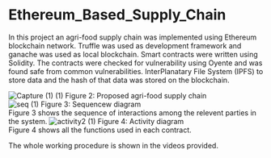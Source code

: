# Ethereum_Based_Supply_Chain
In this project an agri-food supply chain was implemented using Ethereum blockchain network. Truffle was used as development framework and ganache was used as local blockchain. Smart contracts were written using Solidity. 
The contracts were checked for vulnerability using Oyente and was found safe from common vulnerabilities. InterPlanatary File System (IPFS) to store data and the hash of that data was stored on the blockchain.

![Capture (1) (1)](https://github.com/Sayma-Haider/Ethereum_Based_Supply_Chain/assets/24863170/81344180-635f-43bc-848a-4aea4ff7bf8e)
Figure 2: Proposed agri-food supply chain <br>
![seq (1)](https://github.com/Sayma-Haider/Ethereum_Based_Supply_Chain/assets/24863170/daa5a2bc-f28c-41d7-8924-28db5421f642)
Figure 3: Sequencew diagram <br>
Figure 3 shows the sequence of interactions among the relevent parties in the system.
![activity2 (1)](https://github.com/Sayma-Haider/Ethereum_Based_Supply_Chain/assets/24863170/1a797479-54d6-4c26-9ea8-255d44f5319b)
Figure 4: Activity diagram <br>
Figure 4 shows all the functions used in each contract.

The whole working procedure is shown in the videos provided.
